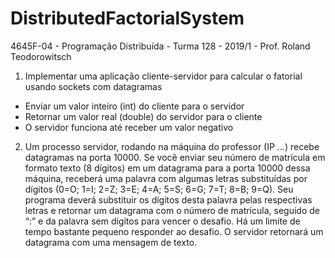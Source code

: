 # DistributedFactorialSystem
4645F-04 - Programação Distribuída - Turma 128 - 2019/1 - Prof. Roland Teodorowitsch

1) Implementar uma aplicação cliente-servidor para calcular o fatorial usando sockets com
datagramas
  - Enviar um valor inteiro (int) do cliente para o servidor
  - Retornar um valor real (double) do servidor para o cliente
  - O servidor funciona até receber um valor negativo

2) Um processo servidor, rodando na máquina do professor (IP _._._._) recebe datagramas na
porta 10000. Se você enviar seu número de matrícula em formato texto (8 dígitos) em um
datagrama para a porta 10000 dessa máquina, receberá uma palavra com algumas letras
substituídas por dígitos (0=O; 1=I; 2=Z; 3=E; 4=A; 5=S; 6=G; 7=T; 8=B; 9=Q). Seu programa
deverá substituir os dígitos desta palavra pelas respectivas letras e retornar um datagrama
com o número de matrícula, seguido de “:” e da palavra sem dígitos para vencer o desafio.
Há um limite de tempo bastante pequeno responder ao desafio. O servidor retornará um
datagrama com uma mensagem de texto.

